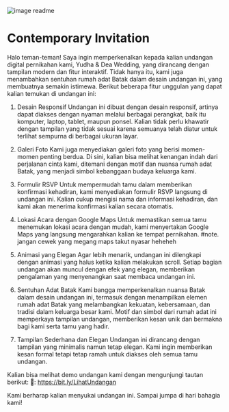![image readme](https://github.com/user-attachments/assets/a0c2e93e-a148-4cc7-90a7-0cb96e45d9c3)
# Contemporary Invitation


Halo teman-teman!
Saya ingin memperkenalkan kepada kalian undangan digital pernikahan kami, Yudha & Dea Wedding, yang dirancang dengan tampilan modern dan fitur interaktif. Tidak hanya itu, kami juga menambahkan sentuhan rumah adat Batak dalam desain undangan ini, yang membuatnya semakin istimewa. Berikut beberapa fitur unggulan yang dapat kalian temukan di undangan ini:

1. Desain Responsif
Undangan ini dibuat dengan desain responsif, artinya dapat diakses dengan nyaman melalui berbagai perangkat, baik itu komputer, laptop, tablet, maupun ponsel. Kalian tidak perlu khawatir dengan tampilan yang tidak sesuai karena semuanya telah diatur untuk terlihat sempurna di berbagai ukuran layar.

2. Galeri Foto
Kami juga menyediakan galeri foto yang berisi momen-momen penting berdua. Di sini, kalian bisa melihat kenangan indah dari perjalanan cinta kami, ditemani dengan motif dan nuansa rumah adat Batak, yang menjadi simbol kebanggaan budaya keluarga kami.

3. Formulir RSVP
Untuk mempermudah tamu dalam memberikan konfirmasi kehadiran, kami menyediakan formulir RSVP langsung di undangan ini. Kalian cukup mengisi nama dan informasi kehadiran, dan kami akan menerima konfirmasi kalian secara otomatis.

3. Lokasi Acara dengan Google Maps
Untuk memastikan semua tamu menemukan lokasi acara dengan mudah, kami menyertakan Google Maps yang langsung mengarahkan kalian ke tempat pernikahan.
#note. jangan cewek yang megang maps takut nyasar heheheh

5. Animasi yang Elegan
Agar lebih menarik, undangan ini dilengkapi dengan animasi yang halus ketika kalian melakukan scroll. Setiap bagian undangan akan muncul dengan efek yang elegan, memberikan pengalaman yang menyenangkan saat membaca undangan ini.

6. Sentuhan Adat Batak
Kami bangga memperkenalkan nuansa Batak dalam desain undangan ini, termasuk dengan menampilkan elemen rumah adat Batak yang melambangkan kekuatan, kebersamaan, dan tradisi dalam keluarga besar kami. Motif dan simbol dari rumah adat ini memperkaya tampilan undangan, memberikan kesan unik dan bermakna bagi kami serta tamu yang hadir.

7. Tampilan Sederhana dan Elegan
Undangan ini dirancang dengan tampilan yang minimalis namun tetap elegan. Kami ingin memberikan kesan formal tetapi tetap ramah untuk diakses oleh semua tamu undangan.

Kalian bisa melihat demo undangan kami dengan mengunjungi tautan berikut: 🔗: https://bit.ly/LihatUndangan

Kami berharap kalian menyukai undangan ini.
Sampai jumpa di hari bahagia kami!
